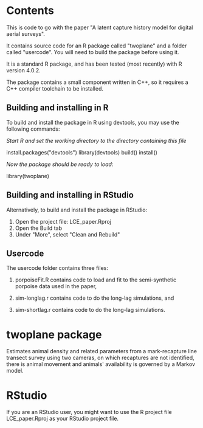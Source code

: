 Contents
========
This is code to go with the paper "A latent capture history model for digital aerial surveys". 

It contains source code for an R package called "twoplane" and a folder called "usercode". You will need to build the package before using it.

It is a standard R package, and has been tested (most recently) with R version 4.0.2. 

The package contains a small component written in C++, so it requires a C++ compiler toolchain to be installed. 

Building and installing in R
----------------------------

To build and install the package in R using devtools, you may use the following commands:

_Start R and set the working directory to the directory containing this file_

install.packages("devtools")
library(devtools)
build()
install()

_Now the package should be ready to load:_

library(twoplane)

Building and installing in RStudio
----------------------------------

Alternatively, to build and install the package in RStudio:
1. Open the project file: LCE_paper.Rproj
2. Open the Build tab
3. Under "More", select "Clean and Rebuild"

Usercode
--------

The usercode folder contains three files:

1. porpoiseFit.R contains code to load and fit to the semi-synthetic porpoise data used in the paper,

2. sim-longlag.r contains code to do the long-lag simulations, and

3. sim-shortlag.r contains code to do the long-lag simulations.


twoplane package
==============

Estimates animal density and related parameters from a mark-recapture line transect survey using two cameras, on which recaptures are not identified, there is animal movement and animals' availability is governed by a Markov model. 

RStudio
=======

If you are an RStudio user, you might want to use the R project file LCE_paper.Rproj as your RStudio project file.
